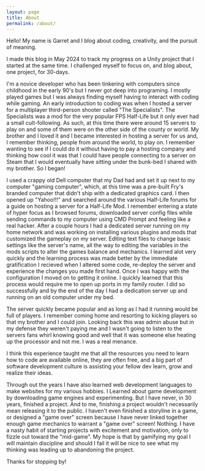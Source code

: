 ```yaml
---
layout: page
title: About
permalink: /about/
---
```

Hello! My name is Garret and I blog about coding, creativity, and the pursuit of meaning.

I made this blog in May 2024 to track my progress on a Unity project that I started at the same time. I challenged myself to focus on, and blog about, one project, for 30-days.

I'm a novice developer who has been tinkering with computers since childhood in the early 90's but I never got deep into programing. I mostly played games but I was always finding myself having to interact with coding while gaming. An early introduction to coding was when I hosted a server for a multiplayer third-person shooter called "The Specialists". The Specialists was a mod for the very popular FPS Half-Life but it only ever had a small cult-following. As such, at this time there were around 15 servers to play on and some of them were on the other side of the county or world. My brother and I loved it and I became interested in hosting a server for us and, I remember thinking, people from around the world, to play on. I remember wanting to see if I could do it without having to pay a hosting company and thinking how cool it was that I could have people connecting to a server on Steam that I would eventually have sitting under the bunk-bed I shared with my brother. So I began!

I used a crappy old Dell computer that my Dad had and set it up next to my computer "gaming computer", which, at this time was a pre-built Fry's branded computer that didn't ship with a dedicated graphics card. I then opened up "Yahoo!!!" and searched around the various Half-Life forums for a guide on hosting a server for a Half-Life Mod. I remember entering a state of hyper focus as I browsed forums, downloaded server config files while sending commands to my computer using CMD Prompt and feeling like a real hacker. After a couple hours I had a dedicated server running on my home network and was working on installing various plugins and mods that customized the gameplay on my server. Editing text files to change basic settings like the server's name, all the way to editing the variables in the mods scripts to alter the games balance and mechanics. I learned alot very quickly and the learning process was made better by the immediate gratification I recieved when I altered some code, re-deploy the server and experience the changes you made first hand. Once I was happy with the configuration I moved on to getting it online. I quickly learned that this process would require me to open up ports in my family router. I did so successfully and by the end of the day I had a dedication server up and running on an old computer under my bed.

The server quickly became popular and as long as I had it running would be full of players. I remember coming home and resorting to kicking players so that my brother and I could join. Looking back this was admin abuse but in my defense they weren't paying me and I wasn't going to listen to the servers fans whirl knowing good and well that it was someone else heating up the processor and not me. I was a real menance.

I think this experience taught me that all the resources you need to learn how to code are available online, they are often free, and a big part of software development culture is assisting your fellow dev learn, grow and realize their ideas. 

Through out the years I have also learned web development languages to make websites for my various hobbies. I Learned about game development by downloading game engines and experimenting. But I have never, in 30 years, finished a project. And to me, finishing a project wouldn't necessarily mean releasing it to the public. I haven't even finished a storyline in a game, or designed a "game over" screen because I have never linked together enough game mechanics to warrant a "game over" screen! Nothing.
I have a nasty habit of starting projects with excitement and motivation, only to fizzle out toward the "mid-game". My hope is that by gamifying my goal I will maintain discipline and should I fail it will be nice to see what my thinking was leading up to abandoning the project.

Thanks for stopping by!
